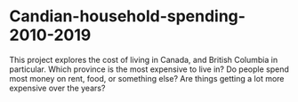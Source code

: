 # Candian-household-spending-2010-2019
This project explores the cost of living in Canada, and British Columbia in particular. Which province is the most expensive to live in? Do people spend most money on rent, food, or something else? Are things getting a lot more expensive over the years?
